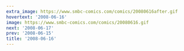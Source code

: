 ```yaml
---
extra_image: https://www.smbc-comics.com/comics/20080616after.gif
hovertext: '2008-06-16'
image: https://www.smbc-comics.com/comics/20080616.gif
next: '2008-06-17'
prev: '2008-06-15'
title: '2008-06-16'
---
```

